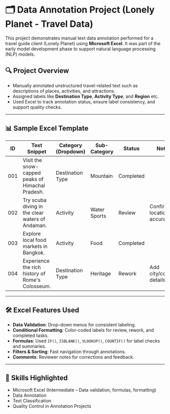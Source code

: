 # 🗂️ Data Annotation Project (Lonely Planet - Travel Data)

This project demonstrates manual text data annotation performed for a travel guide client (Lonely Planet) using **Microsoft Excel**. 
It was part of the early model development phase to support natural language processing (NLP) models.


## 🔍 Project Overview

- Manually annotated unstructured travel-related text such as descriptions of places, activities, and attractions.
- Assigned labels like **Destination Type**, **Activity Type**, and **Region** etc.
- Used Excel to track annotation status, ensure label consistency, and support quality checks.

---

## 📊 Sample Excel Template

| ID  | Text Snippet                                           | Category (Dropdown) | Sub-Category  | Status    | Notes                     |
|-----|--------------------------------------------------------|---------------------|---------------|-----------|---------------------------|
| 001 | Visit the snow-capped peaks of Himachal Pradesh.       | Destination Type    | Mountain      | Completed |                           |
| 002 | Try scuba diving in the clear waters of Andaman.       | Activity            | Water Sports  | Review    | Confirm location accuracy |
| 003 | Explore local food markets in Bangkok.                 | Activity            | Food          | Completed |                           |
| 004 | Experience the rich history of Rome's Colosseum.       | Destination Type    | Heritage      | Rework    | Add city/country details  |

---

## 🛠 Excel Features Used

- **Data Validation**: Drop-down menus for consistent labeling.
- **Conditional Formatting**: Color-coded labels for review, rework, and completed tasks.
- **Formulas**: Used `IF()`, `ISBLANK()`, `VLOOKUP()`, `COUNTIF()` for label checks and summaries.
- **Filters & Sorting**: Fast navigation through annotations.
- **Comments**: Reviewer notes for corrections and feedback.

---

## 🧠 Skills Highlighted

- Microsoft Excel (Intermediate – Data validation, formulas, formatting)
- Data Annotation
- Text Classification
- Quality Control in Annotation Projects
